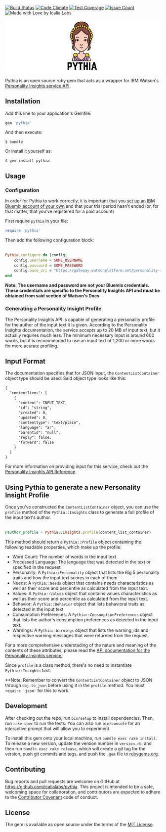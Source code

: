 [![Build Status](https://travis-ci.org/IcaliaLabs/pythia.svg?branch=specs)](https://travis-ci.org/IcaliaLabs/pythia)
[![Code Climate](https://codeclimate.com/repos/581760cdbe815c29e20045b5/badges/c73deabc9bfe6628467c/gpa.svg)](https://codeclimate.com/repos/581760cdbe815c29e20045b5/feed)
[![Test Coverage](https://codeclimate.com/repos/581760cdbe815c29e20045b5/badges/c73deabc9bfe6628467c/coverage.svg)](https://codeclimate.com/repos/581760cdbe815c29e20045b5/coverage)
[![Issue Count](https://codeclimate.com/repos/581760cdbe815c29e20045b5/badges/c73deabc9bfe6628467c/issue_count.svg)](https://codeclimate.com/repos/581760cdbe815c29e20045b5/feed)
![Made with Love by Icalia Labs](https://img.shields.io/badge/With%20love%20by-Icalia%20Labs-ff3434.svg)


<div style="text-align:center">
  <img src="assets/logo.png" width="980">
</div>

Pythia is an open source ruby gem that acts as a wrapper for IBM Watson's [Personality Insights
service API](https://www.ibm.com/watson/services/personality-insights/).


## Installation

Add this line to your application's Gemfile:

```ruby
gem 'pythia'
```

And then execute:

    $ bundle

Or install it yourself as:

    $ gem install pythia

## Usage

### Configuration

In order for Pythia to work correctly, it is important that you [set up an IBM Bluemix account of your own](https://console.ng.bluemix.net/) and that your trial period hasn't ended (or, for that matter, that you've registered for a paid account)

First require `pythia` in your file:

```ruby
require 'pythia'
```

Then add the following configuration block:

```ruby

Pythia.configure do |config|
	config.username = SOME_USERNAME
	config.password = SOME_PASSWORD
	config.base_uri = "https://gateway.watsonplatform.net/personality-insights/api"
end
```

**Note: The username and password are not your Bluemix credentials. These
credentials are specific to the Personality Insights API and must
be obtained from said section of Watson's Docs**

### Generating a Personality Insight Profile

The Personality Insights API is capable of generating a personality
profile for the author of the input text it is given. According to the
Personality Insights documentation, the service accepts up to 20 MB of
input text, but it actually requires much less. The minimum necessary
input is around 600 words, but it is recommended to use an input text of
1,200 or more words for more acurate profiling.

## Input Format

The documentation specifies that for JSON input, the
`ContentListContainer` object type should be used. Said object type looks
like this:

```
{
  "contentItems": [
    {
      "content": INPUT_TEXT,
      "id": "string",
      "created": 0,
      "updated": 0,
      "contenttype": "text/plain",
      "language": "ar",
      "parentid": "null",
      "reply": false,
      "forward": false
    }
  ]
}
```

For more information on providing input for this service, check out the
[Personality Insights API Reference](https://www.ibm.com/watson/developercloud/personality-insights/api/v3/#profile).

## Using Pythia to generate a new Personality Insight Profile

Once you've constructed the `ContentListContainer` object, you can use
the `profile` method of the `Pythia::Insights` class to generate a full
profile of the input text's author.

```ruby

@author_profile = Pythia::Insights.profile(content_list_container)

```

This method should return a `Pythia::Profile` object containing the
following readable properties, which make up the profile:

- Word Count: The number of words in the input text
- Processed Language: The language that was detected in the text or
  specified in the request
- Personality: A `Pythia::Personality` object that lists the Big 5
  personality traits and how the input text scores in each of them
- Needs: A `Pythia::Needs` object that contains needs characteristics
  as well as their score and percentile as calculated from the input
text.
- Values: A `Pythia::Values` object that contains values
  characteristics as well as their score and percentile as
calculated from the input text.
- Behavior: A `Pythia::Behavior` object that lists behavioral traits as
  detected in the input text
- Consumption Preferences: A `Pythia::ConsumptionPreferences` object
  that lists the author's consumption preferences as detected in the
input text.
- Warnings: A `Pythia::Warnings` object that lists the warning_ids and
  respective warning messages that were returned from the request.

For a more comprehensive understading of the nature and meaning of the
contents of these attributes, please read the [API documentation for the
Personality Insights service.](https://www.ibm.com/watson/developercloud/personality-insights/api/v3/#profile)

Since `profile` is a class method, there's no need to instantiate
`Pythia::Insights` first.

**Note: Remember to convert the `ContentListContainer` object to JSON
through `obj.to_json` before using it in the `profile` method. You must
`require 'json'` for this to work.

## Development

After checking out the repo, run `bin/setup` to install dependencies. Then, run `rake spec` to run the tests. You can also run `bin/console` for an interactive prompt that will allow you to experiment.

To install this gem onto your local machine, run `bundle exec rake install`. To release a new version, update the version number in `version.rb`, and then run `bundle exec rake release`, which will create a git tag for the version, push git commits and tags, and push the `.gem` file to [rubygems.org](https://rubygems.org).

## Contributing

Bug reports and pull requests are welcome on GitHub at https://github.com/icalialabs/pythia. This project is intended to be a safe, welcoming space for collaboration, and contributors are expected to adhere to the [Contributor Covenant](http://contributor-covenant.org) code of conduct.

## License

The gem is available as open source under the terms of the [MIT License](http://opensource.org/licenses/MIT).
